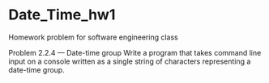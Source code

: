 # Date_Time_hw1
Homework problem for software engineering class

Problem 2.2.4 — Date-time group
Write a program that takes command line input on a console written as a single string of characters representing a date-time group.
